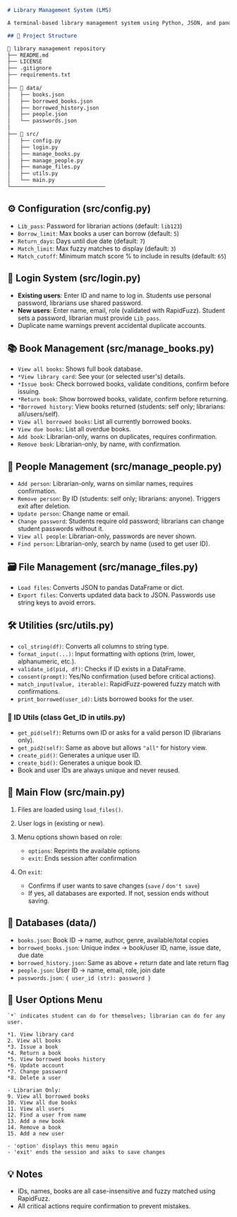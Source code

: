 ````markdown
# Library Management System (LMS)

A terminal-based library management system using Python, JSON, and pandas. It allows librarians and students to manage books, users, and borrowing records with fuzzy search via RapidFuzz.

## 📁 Project Structure

📁 library management repository
├── README.md
├── LICENSE
├── .gitignore
├── requirements.txt
│
├── 📁 data/
│   ├── books.json
│   ├── borrowed_books.json
│   ├── borrowed_history.json
│   ├── people.json
│   └── passwords.json
│
├── 📁 src/
│   ├── config.py
│   ├── login.py
│   ├── manage_books.py
│   ├── manage_people.py
│   ├── manage_files.py
│   ├── utils.py
│   └── main.py
└──────────────────────────────

````

## ⚙️ Configuration (src/config.py)

* `Lib_pass`: Password for librarian actions (default: `lib123`)
* `Borrow_limit`: Max books a user can borrow (default: `5`)
* `Return_days`: Days until due date (default: `7`)
* `Match_limit`: Max fuzzy matches to display (default: `3`)
* `Match_cutoff`: Minimum match score % to include in results (default: `65`)

## 🔐 Login System (src/login.py)

* **Existing users**: Enter ID and name to log in. Students use personal password, librarians use shared password.
* **New users**: Enter name, email, role (validated with RapidFuzz). Student sets a password, librarian must provide `Lib_pass`.
* Duplicate name warnings prevent accidental duplicate accounts.

## 📚 Book Management (src/manage\_books.py)

* `View all books`: Shows full book database.
* `*View library card`: See your (or selected user's) details.
* `*Issue book`: Check borrowed books, validate conditions, confirm before issuing.
* `*Return book`: Show borrowed books, validate, confirm before returning.
* `*Borrowed history`: View books returned (students: self only; librarians: all/users/self).
* `View all borrowed books`: List all currently borrowed books.
* `View due books`: List all overdue books.
* `Add book`: Librarian-only, warns on duplicates, requires confirmation.
* `Remove book`: Librarian-only, by name, with confirmation.

## 👤 People Management (src/manage\_people.py)

* `Add person`: Librarian-only, warns on similar names, requires confirmation.
* `Remove person`: By ID (students: self only; librarians: anyone). Triggers exit after deletion.
* `Update person`: Change name or email.
* `Change password`: Students require old password; librarians can change student passwords without it.
* `View all people`: Librarian-only, passwords are never shown.
* `Find person`: Librarian-only, search by name (used to get user ID).

## 🗃️ File Management (src/manage\_files.py)

* `Load files`: Converts JSON to pandas DataFrame or dict.
* `Export files`: Converts updated data back to JSON. Passwords use string keys to avoid errors.

## 🛠️ Utilities (src/utils.py)

* `col_string(df)`: Converts all columns to string type.
* `format_input(...)`: Input formatting with options (trim, lower, alphanumeric, etc.).
* `validate_id(pid, df)`: Checks if ID exists in a DataFrame.
* `consent(prompt)`: Yes/No confirmation (used before critical actions).
* `match_input(value, iterable)`: RapidFuzz-powered fuzzy match with confirmations.
* `print_borrowed(user_id)`: Lists borrowed books for the user.

### 📌 ID Utils (class Get\_ID in utils.py)

* `get_pid(self)`: Returns own ID or asks for a valid person ID (librarians only).
* `get_pid2(self)`: Same as above but allows `"all"` for history view.
* `create_pid()`: Generates a unique user ID.
* `create_bid()`: Generates a unique book ID.
* Book and user IDs are always unique and never reused.

## 🧠 Main Flow (src/main.py)

1. Files are loaded using `load_files()`.

2. User logs in (existing or new).

3. Menu options shown based on role:

   * `options`: Reprints the available options
   * `exit`: Ends session after confirmation

4. On `exit`:

   * Confirms if user wants to save changes (`save` / `don't save`)
   * If yes, all databases are exported. If not, session ends without saving.

## 📄 Databases (data/)

* `books.json`: Book ID → name, author, genre, available/total copies
* `borrowed_books.json`: Unique index → book/user ID, name, issue date, due date
* `borrowed_history.json`: Same as above + return date and late return flag
* `people.json`: User ID → name, email, role, join date
* `passwords.json`: `{ user_id (str): password }`

## 🧾 User Options Menu

```
`*` indicates student can do for themselves; librarian can do for any user.

*1. View library card  
2. View all books  
*3. Issue a book  
*4. Return a book  
*5. View borrowed books history  
*6. Update account  
*7. Change password  
*8. Delete a user  

- Librarian Only:
9. View all borrowed books  
10. View all due books  
11. View all users  
12. Find a user from name  
13. Add a new book  
14. Remove a book  
15. Add a new user  

- 'option' displays this menu again  
- 'exit' ends the session and asks to save changes  
```

## 💡 Notes

* IDs, names, books are all case-insensitive and fuzzy matched using RapidFuzz.
* All critical actions require confirmation to prevent mistakes.
